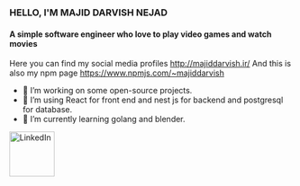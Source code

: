 ### HELLO, I'M MAJID DARVISH NEJAD
#### A simple software engineer who love to play video games and watch movies
Here you can find my social media profiles http://majiddarvish.ir/
And this is also my npm page https://www.npmjs.com/~majiddarvish


- 🔭 I’m working on some open-source projects.
- 👯 I’m using React for front end and nest js for backend and postgresql for database.
- 🌱 I’m currently learning golang and blender.

[<img align="left" alt="LinkedIn" width="80" src="https://github.com/melanieshi0120/melanieshi0120/blob/master/linkedin.ico" />](https://www.linkedin.com/in/majid-darvish-nejad)
